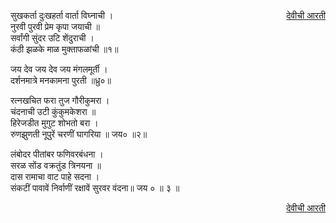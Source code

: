 <a href="/ganapati-aaratyaa/देवीची%20आरती.html" style="float: right;">देवीची आरती</a>  
  
सुखकर्ता दुःखहर्ता वार्ता विघ्नाची ।  
नुरवी पुरवी प्रेम कृपा जयाची ॥  
सर्वांगी सुंदर उटि शेंदुराची ।  
कंठी झळके माळ मुक्ताफळांची ॥१॥  
  
जय देव जय देव जय मंगलमूर्ती ।  
दर्शनमात्रे मनकामना पुरती ॥ध्रु०॥  
  
रत्नखचित फरा तुज गौरीकुमरा ।  
चंदनाची उटी कुंकुमकेशरा ॥  
हिरेजडीत मुगुट शोभतो बरा ।  
रुणझुणती नूपुरें चरणीं घागरिया ॥ जय० ॥२॥  
  
लंबोदर पीतांबर फणिवरबंधना ।  
सरळ सोंड वक्रतुंड त्रिनयना ॥  
दास रामाचा वाट पाहे सदना ।  
संकटीं पावावें निर्वाणीं रक्षावें सुरवर वंदना॥ जय ० ॥ ३ ॥  
  
  
<a href="/ganapati-aaratyaa/देवीची%20आरती.html" style="float: right;">देवीची आरती</a>  
  
